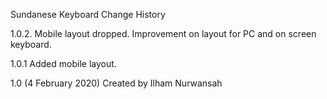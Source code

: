 Sundanese Keyboard Change History

1.0.2. 
Mobile layout dropped. Improvement on layout for PC and on screen keyboard. 

1.0.1 
Added mobile layout. 

1.0 (4 February 2020)
Created by Ilham Nurwansah
